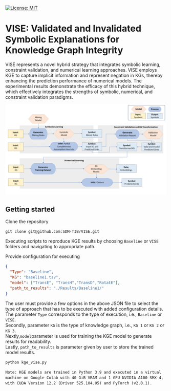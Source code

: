 [![License: MIT](https://img.shields.io/badge/License-MIT-yellow.svg)](LICENSE)
# VISE:  Validated and Invalidated Symbolic Explanations for Knowledge Graph Integrity

VISE represents a novel hybrid strategy that integrates symbolic learning, 
constraint validation, and numerical learning approaches. VISE employs KGE 
to capture implicit information and represent negation in KGs, thereby 
enhancing the prediction performance of numerical models. The experimental 
results demonstrate the efficacy of this hybrid technique, which effectively 
integrates the strengths of symbolic, numerical, and constraint validation 
paradigms.

![VISE Design Pattern](https://raw.githubusercontent.com/SDM-TIB/VISE/main/images/VISE.png "VISE Design Pattern")

## Getting started 
Clone the repository
```git
git clone git@github.com:SDM-TIB/VISE.git
```

Executing scripts to reproduce KGE results by choosing ``Baseline`` or ``VISE`` folders and navigating to appropriate path.

Provide configuration for executing
```json
{
  "Type": "Baseline",
  "KG": "baseline1.tsv",
  "model": ["TransE", "TransH","TransD","RotatE"],
  "path_to_results": "./Results/Baseline1/"
}
```
The user must provide a few options in the above JSON file to select the type of approach that has to be executed with added configuration details. <br>
The parameter ``Type`` corresponds to the type of execution, i.e., ```Baseline``` or ```VISE```.<br>
Secondly, parameter ``KG`` is the type of knowledge graph, i.e., ```KG 1``` or ```KG 2``` or ```KG 3```.<br>
Nextly,```model```parameter is used for training the KGE model to generate results for readability.<br>
Lastly, ```path_to_results``` is parameter given by user to store the trained model results.

```python
python kge_vise.py 
```
`Note: KGE models are trained in Python 3.9 and executed in a virtual machine on Google Colab with 40 GiB VRAM and 1
GPU NVIDIA A100 SMX-4, with CUDA Version 12.2 (Driver 525.104.05) and PyTorch (v2.0.1).`

